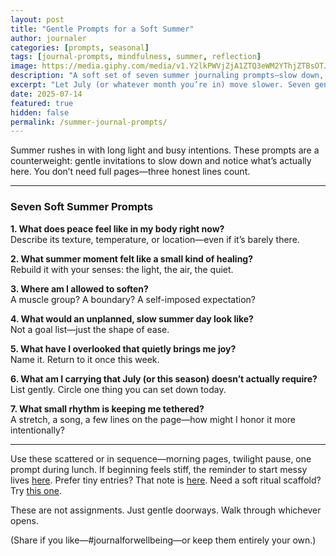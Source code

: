 ```yaml
---
layout: post
title: "Gentle Prompts for a Soft Summer"
author: journaler
categories: [prompts, seasonal]
tags: [journal-prompts, mindfulness, summer, reflection]
image: https://media.giphy.com/media/v1.Y2lkPWVjZjA1ZTQ3eWM2YThjZTBsOTJ3a29tYzRzMjJiemN2YWZxNjZudzZ3YWx5MjJ3aiZlcD12MV9naWZzX3NlYXJjaCZjdD1n/3o7buiEVyi9GAXgzw4/giphy.gif
description: "A soft set of seven summer journaling prompts—slow down, notice small healings, and meet yourself with gentleness."
excerpt: "Let July (or whatever month you’re in) move slower. Seven gentle summer prompts for presence and quiet self-connection."
date: 2025-07-14
featured: true
hidden: false
permalink: /summer-journal-prompts/
---
```


Summer rushes in with long light and busy intentions. These prompts are a counterweight: gentle invitations to slow down and notice what’s actually here. You don’t need full pages—three honest lines count.

---

### Seven Soft Summer Prompts

**1. What does peace feel like in my body right now?**  
Describe its texture, temperature, or location—even if it’s barely there.

**2. What summer moment felt like a small kind of healing?**  
Rebuild it with your senses: the light, the air, the quiet.

**3. Where am I allowed to soften?**  
A muscle group? A boundary? A self-imposed expectation?

**4. What would an unplanned, slow summer day look like?**  
Not a goal list—just the shape of ease.

**5. What have I overlooked that quietly brings me joy?**  
Name it. Return to it once this week.

**6. What am I carrying that July (or this season) doesn’t actually require?**  
List gently. Circle one thing you can set down today.

**7. What small rhythm is keeping me tethered?**  
A stretch, a song, a few lines on the page—how might I honor it more intentionally?

---

Use these scattered or in sequence—morning pages, twilight pause, one prompt during lunch. If beginning feels stiff, the reminder to start messy lives [here](/start-where-you-are/). Prefer tiny entries? That note is [here](/a-few-lines-a-day/). Need a soft ritual scaffold? Try [this one](/journaling-ritual/).

These are not assignments. Just gentle doorways. Walk through whichever opens.

(Share if you like—#journalforwellbeing—or keep them entirely your own.)
